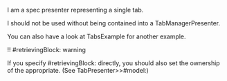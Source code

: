 I am a spec presenter representing a single tab.

I should not be used without being contained into a TabManagerPresenter.

You can also have a look at TabsExample for another example.

!! #retrievingBlock: warning

If you specify #retrievingBlock: directly, you should also set the ownership of the appropriate. (See TabPresenter>>#model:)